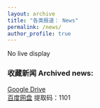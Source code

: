 ```yaml
---
layout: archive
title: "各类报道： News"
permalink: /news/
author_profile: true
---
```


No live display

### 收藏新闻 Archived news:
[Google Drive](https://drive.google.com/drive/folders/1KmqaUh2IElKOE0uG_IsOVuMo9SSYwzLz?usp=sharing) <br>
[百度网盘](https://pan.baidu.com/s/14t_6biddKvMJHbp3B-zFcA) 提取码：1101 <br>
